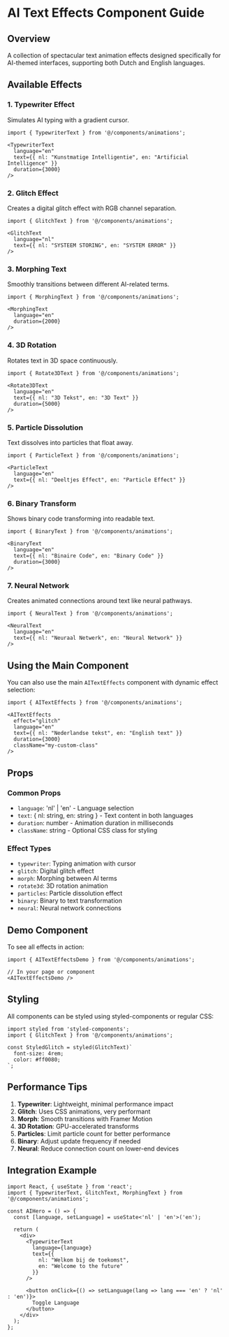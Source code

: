 # AI Text Effects Component Guide

## Overview
A collection of spectacular text animation effects designed specifically for AI-themed interfaces, supporting both Dutch and English languages.

## Available Effects

### 1. Typewriter Effect
Simulates AI typing with a gradient cursor.
```tsx
import { TypewriterText } from '@/components/animations';

<TypewriterText 
  language="en"
  text={{ nl: "Kunstmatige Intelligentie", en: "Artificial Intelligence" }}
  duration={3000}
/>
```

### 2. Glitch Effect
Creates a digital glitch effect with RGB channel separation.
```tsx
import { GlitchText } from '@/components/animations';

<GlitchText 
  language="nl"
  text={{ nl: "SYSTEEM STORING", en: "SYSTEM ERROR" }}
/>
```

### 3. Morphing Text
Smoothly transitions between different AI-related terms.
```tsx
import { MorphingText } from '@/components/animations';

<MorphingText 
  language="en"
  duration={2000}
/>
```

### 4. 3D Rotation
Rotates text in 3D space continuously.
```tsx
import { Rotate3DText } from '@/components/animations';

<Rotate3DText 
  language="en"
  text={{ nl: "3D Tekst", en: "3D Text" }}
  duration={5000}
/>
```

### 5. Particle Dissolution
Text dissolves into particles that float away.
```tsx
import { ParticleText } from '@/components/animations';

<ParticleText 
  language="en"
  text={{ nl: "Deeltjes Effect", en: "Particle Effect" }}
/>
```

### 6. Binary Transform
Shows binary code transforming into readable text.
```tsx
import { BinaryText } from '@/components/animations';

<BinaryText 
  language="en"
  text={{ nl: "Binaire Code", en: "Binary Code" }}
  duration={3000}
/>
```

### 7. Neural Network
Creates animated connections around text like neural pathways.
```tsx
import { NeuralText } from '@/components/animations';

<NeuralText 
  language="en"
  text={{ nl: "Neuraal Netwerk", en: "Neural Network" }}
/>
```

## Using the Main Component

You can also use the main `AITextEffects` component with dynamic effect selection:

```tsx
import { AITextEffects } from '@/components/animations';

<AITextEffects 
  effect="glitch"
  language="en"
  text={{ nl: "Nederlandse tekst", en: "English text" }}
  duration={3000}
  className="my-custom-class"
/>
```

## Props

### Common Props
- `language`: 'nl' | 'en' - Language selection
- `text`: { nl: string, en: string } - Text content in both languages
- `duration`: number - Animation duration in milliseconds
- `className`: string - Optional CSS class for styling

### Effect Types
- `typewriter`: Typing animation with cursor
- `glitch`: Digital glitch effect
- `morph`: Morphing between AI terms
- `rotate3d`: 3D rotation animation
- `particles`: Particle dissolution effect
- `binary`: Binary to text transformation
- `neural`: Neural network connections

## Demo Component

To see all effects in action:

```tsx
import { AITextEffectsDemo } from '@/components/animations';

// In your page or component
<AITextEffectsDemo />
```

## Styling

All components can be styled using styled-components or regular CSS:

```tsx
import styled from 'styled-components';
import { GlitchText } from '@/components/animations';

const StyledGlitch = styled(GlitchText)`
  font-size: 4rem;
  color: #ff0080;
`;
```

## Performance Tips

1. **Typewriter**: Lightweight, minimal performance impact
2. **Glitch**: Uses CSS animations, very performant
3. **Morph**: Smooth transitions with Framer Motion
4. **3D Rotation**: GPU-accelerated transforms
5. **Particles**: Limit particle count for better performance
6. **Binary**: Adjust update frequency if needed
7. **Neural**: Reduce connection count on lower-end devices

## Integration Example

```tsx
import React, { useState } from 'react';
import { TypewriterText, GlitchText, MorphingText } from '@/components/animations';

const AIHero = () => {
  const [language, setLanguage] = useState<'nl' | 'en'>('en');

  return (
    <div>
      <TypewriterText 
        language={language}
        text={{ 
          nl: "Welkom bij de toekomst", 
          en: "Welcome to the future" 
        }}
      />
      
      <button onClick={() => setLanguage(lang => lang === 'en' ? 'nl' : 'en')}>
        Toggle Language
      </button>
    </div>
  );
};
```